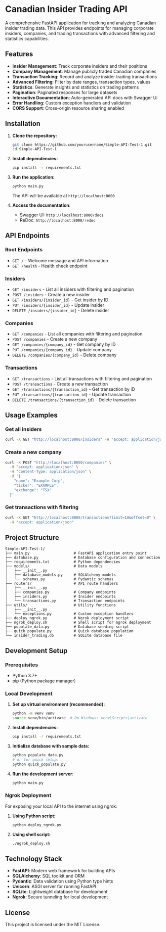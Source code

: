 # Canadian Insider Trading API

A comprehensive FastAPI application for tracking and analyzing Canadian insider trading data. This API provides endpoints for managing corporate insiders, companies, and trading transactions with advanced filtering and statistics capabilities.

## Features

- **Insider Management**: Track corporate insiders and their positions
- **Company Management**: Manage publicly traded Canadian companies  
- **Transaction Tracking**: Record and analyze insider trading transactions
- **Advanced Filtering**: Filter by date ranges, transaction types, values
- **Statistics**: Generate insights and statistics on trading patterns
- **Pagination**: Paginated responses for large datasets
- **Interactive Documentation**: Auto-generated API docs with Swagger UI
- **Error Handling**: Custom exception handlers and validation
- **CORS Support**: Cross-origin resource sharing enabled

## Installation

1. **Clone the repository:**
   ```bash
   git clone https://github.com/yourusername/Simple-API-Test-1.git
   cd Simple-API-Test-1
   ```

2. **Install dependencies:**
   ```bash
   pip install -r requirements.txt
   ```

3. **Run the application:**
   ```bash
   python main.py
   ```

   The API will be available at `http://localhost:8000`

4. **Access the documentation:**
   - Swagger UI: `http://localhost:8000/docs`
   - ReDoc: `http://localhost:8000/redoc`

## API Endpoints

### Root Endpoints
- `GET /` - Welcome message and API information
- `GET /health` - Health check endpoint

### Insiders
- `GET /insiders` - List all insiders with filtering and pagination
- `POST /insiders` - Create a new insider
- `GET /insiders/{insider_id}` - Get insider by ID
- `PUT /insiders/{insider_id}` - Update insider
- `DELETE /insiders/{insider_id}` - Delete insider

### Companies
- `GET /companies` - List all companies with filtering and pagination
- `POST /companies` - Create a new company
- `GET /companies/{company_id}` - Get company by ID
- `PUT /companies/{company_id}` - Update company
- `DELETE /companies/{company_id}` - Delete company

### Transactions
- `GET /transactions` - List all transactions with filtering and pagination
- `POST /transactions` - Create a new transaction
- `GET /transactions/{transaction_id}` - Get transaction by ID
- `PUT /transactions/{transaction_id}` - Update transaction
- `DELETE /transactions/{transaction_id}` - Delete transaction

## Usage Examples

### Get all insiders
```bash
curl -X GET "http://localhost:8000/insiders" -H "accept: application/json"
```

### Create a new company
```bash
curl -X POST "http://localhost:8000/companies" \
  -H "accept: application/json" \
  -H "Content-Type: application/json" \
  -d '{
    "name": "Example Corp",
    "ticker": "EXAMPLE",
    "exchange": "TSX"
  }'
```

### Get transactions with filtering
```bash
curl -X GET "http://localhost:8000/transactions?limit=10&offset=0" \
  -H "accept: application/json"
```

## Project Structure

```
Simple-API-Test-1/
├── main.py                    # FastAPI application entry point
├── database.py                # Database configuration and connection
├── requirements.txt           # Python dependencies
├── models/                    # Data models
│   ├── __init__.py
│   ├── database_models.py     # SQLAlchemy models
│   └── schemas.py             # Pydantic schemas
├── routers/                   # API route handlers
│   ├── __init__.py
│   ├── companies.py           # Company endpoints
│   ├── insiders.py            # Insider endpoints
│   └── transactions.py        # Transaction endpoints
├── utils/                     # Utility functions
│   ├── __init__.py
│   └── exceptions.py          # Custom exception handlers
├── deploy_ngrok.py            # Ngrok deployment script
├── ngrok_deploy.sh            # Shell script for ngrok deployment
├── populate_data.py           # Database seeding script
├── quick_populate.py          # Quick database population
└── insider_trading.db         # SQLite database file
```

## Development Setup

### Prerequisites
- Python 3.7+
- pip (Python package manager)

### Local Development
1. **Set up virtual environment (recommended):**
   ```bash
   python -m venv venv
   source venv/bin/activate  # On Windows: venv\Scripts\activate
   ```

2. **Install dependencies:**
   ```bash
   pip install -r requirements.txt
   ```

3. **Initialize database with sample data:**
   ```bash
   python populate_data.py
   # or for quick setup:
   python quick_populate.py
   ```

4. **Run the development server:**
   ```bash
   python main.py
   ```

### Ngrok Deployment
For exposing your local API to the internet using ngrok:

1. **Using Python script:**
   ```bash
   python deploy_ngrok.py
   ```

2. **Using shell script:**
   ```bash
   ./ngrok_deploy.sh
   ```

## Technology Stack

- **FastAPI**: Modern web framework for building APIs
- **SQLAlchemy**: SQL toolkit and ORM
- **Pydantic**: Data validation using Python type hints
- **Uvicorn**: ASGI server for running FastAPI
- **SQLite**: Lightweight database for development
- **Ngrok**: Secure tunneling for local development

## License

This project is licensed under the MIT License. 
